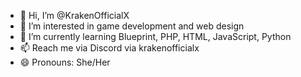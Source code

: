 - 👋 Hi, I’m @KrakenOfficialX
- 👀 I’m interested in game development and web design
- 🌱 I’m currently learning Blueprint, PHP, HTML, JavaScript, Python
- 📫 Reach me via Discord via krakenofficialx
- 😄 Pronouns: She/Her

<!---
KrakenOfficialX/KrakenOfficialX is a ✨ special ✨ repository because its `README.md` (this file) appears on your GitHub profile.
You can click the Preview link to take a look at your changes.
--->
